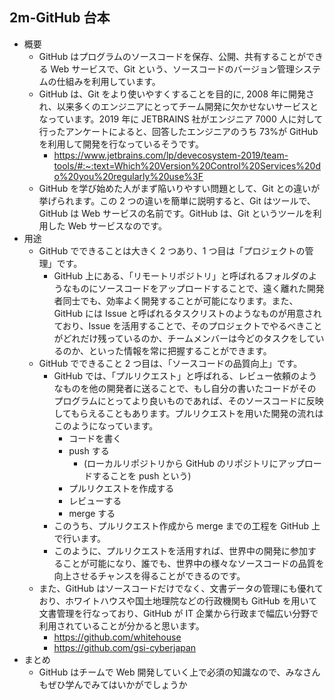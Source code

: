 ## 2m-GitHub 台本

- 概要
  - GitHub はプログラムのソースコードを保存、公開、共有することができる Web サービスで、Git という、ソースコードのバージョン管理システムの仕組みを利用しています。
  - GitHub は、Git をより使いやすくすることを目的に, 2008 年に開発され、以来多くのエンジニアにとってチーム開発に欠かせないサービスとなっています。2019 年に JETBRAINS 社がエンジニア 7000 人に対して行ったアンケートによると、回答したエンジニアのうち 73%が GitHub を利用して開発を行なっているそうです。
    - https://www.jetbrains.com/lp/devecosystem-2019/team-tools/#:~:text=Which%20Version%20Control%20Services%20do%20you%20regularly%20use%3F
  - GitHub を学び始めた人がまず陥いりやすい問題として、Git との違いが挙げられます。この 2 つの違いを簡単に説明すると、Git はツールで、GitHub は Web サービスの名前です。GitHub は、Git というツールを利用した Web サービスなのです。
- 用途
  - GitHub でできることは大きく 2 つあり、1 つ目は「プロジェクトの管理」です。
    - GitHub 上にある、「リモートリポジトリ」と呼ばれるフォルダのようなものにソースコードをアップロードすることで、遠く離れた開発者同士でも、効率よく開発することが可能になります。また、GitHub には Issue と呼ばれるタスクリストのようなものが用意されており、Issue を活用することで、そのプロジェクトでやるべきことがどれだけ残っているのか、チームメンバーは今どのタスクをしているのか、といった情報を常に把握することができます。
  - GitHub でできること 2 つ目は、「ソースコードの品質向上」です。
    - GitHub では、「プルリクエスト」と呼ばれる、レビュー依頼のようなものを他の開発者に送ることで、もし自分の書いたコードがそのプログラムにとってより良いものであれば、そのソースコードに反映してもらえることもあります。プルリクエストを用いた開発の流れはこのようになっています。
      - コードを書く
      - push する
        - (ローカルリポジトリから GitHub のリポジトリにアップロードすることを push という)
      - プルリクエストを作成する
      - レビューする
      - merge する
    - このうち、プルリクエスト作成から merge までの工程を GitHub 上で行います。
    - このように、プルリクエストを活用すれば、世界中の開発に参加することが可能になり、誰でも、世界中の様々なソースコードの品質を向上させるチャンスを得ることができるのです。
  - また、GitHub はソースコードだけでなく、文書データの管理にも優れており、ホワイトハウスや国土地理院などの行政機関も GitHub を用いて文書管理を行なっており、GitHub が IT 企業から行政まで幅広い分野で利用されていることが分かると思います。
    - https://github.com/whitehouse
    - https://github.com/gsi-cyberjapan
- まとめ
  - GitHub はチームで Web 開発していく上で必須の知識なので、みなさんもぜひ学んでみてはいかがでしょうか
